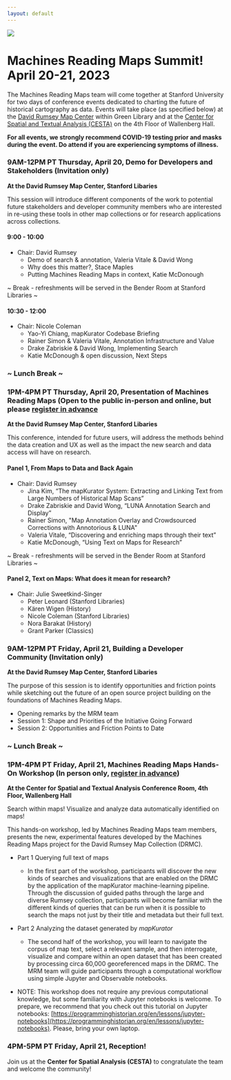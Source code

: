 ```yaml
---
layout: default
---
```


![](assets/images/mrm2023.jpg)
# Machines Reading Maps Summit! April 20-21, 2023
The Machines Reading Maps team will come together at Stanford University for two days of conference events dedicated to charting the future of historical cartography as data. Events will take place (as specified below) at the [David Rumsey Map Center](https://library.stanford.edu/rumsey) within Green Library and at the [Center for Spatial and Textual Analysis (CESTA)](https://cesta.stanford.edu) on the 4th Floor of Wallenberg Hall. 

**For all events, we strongly recommend COVID-19 testing prior and masks during the event. Do attend if you are experiencing symptoms of illness.**

###  9AM-12PM PT Thursday, April 20, Demo for Developers and Stakeholders (Invitation only)
**At the David Rumsey Map Center, Stanford Libaries**

This session will introduce different components of the work to potential future stakeholders and developer community members who are interested in re-using these tools in other map collections or for research applications across collections.

#### 9:00 - 10:00
- Chair: David Rumsey
   - Demo of search & annotation, Valeria Vitale & David Wong
   - Why does this matter?, Stace Maples
   - Putting Machines Reading Maps in context, Katie McDonough

~ Break - refreshments will be served in the Bender Room at Stanford Libraries ~ 

#### 10:30 - 12:00
- Chair: Nicole Coleman
   - Yao-Yi Chiang, mapKurator Codebase Briefing
   - Rainer Simon & Valeria Vitale, Annotation Infrastructure and Value
   - Drake Zabriskie & David Wong, Implementing Search
   - Katie McDonough & open discussion, Next Steps

### ~ Lunch Break ~

### 1PM-4PM PT Thursday, April 20, Presentation of Machines Reading Maps (Open to the public in-person and online, but please [register in advance](https://www.eventbrite.com/e/machines-reading-maps-the-future-of-historical-cartography-as-data-tickets-598074726607)
**At the David Rumsey Map Center, Stanford Libaries**

This conference, intended for future users, will address the methods behind the data creation and UX as well as the impact the new search and data access will have on research.

#### Panel 1, From Maps to Data and Back Again
- Chair: David Rumsey
   - Jina Kim, “The mapKurator System: Extracting and Linking Text from Large Numbers of Historical Map Scans”
   - Drake Zabriskie and David Wong, “LUNA Annotation Search and Display”
   - Rainer Simon, "Map Annotation Overlay and Crowdsourced Corrections with Annotorious & LUNA"
   - Valeria Vitale, “Discovering and enriching maps through their text”
   - Katie McDonough, “Using Text on Maps for Research” 

~ Break - refreshments will be served in the Bender Room at Stanford Libraries ~ 

#### Panel 2, Text on Maps: What does it mean for research?
- Chair: Julie Sweetkind-Singer
   - Peter Leonard (Stanford Libraries)
   - Kären Wigen (History)
   - Nicole Coleman (Stanford Libraries) 
   - Nora Barakat (History) 
   - Grant Parker (Classics)

### 9AM-12PM PT Friday, April 21, Building a Developer Community (Invitation only)
**At the David Rumsey Map Center, Stanford Libaries**

The purpose of this session is to identify opportunities and friction points while sketching out the future of an open source project building on the foundations of Machines Reading Maps.
- Opening remarks by the MRM team
- Session 1: Shape and Priorities of the Initiative Going Forward
- Session 2: Opportunities and Friction Points to Date

### ~ Lunch Break ~

### 1PM-4PM PT Friday, April 21, Machines Reading Maps Hands-On Workshop  (In person only, [register in advance](https://www.eventbrite.com/e/machines-reading-maps-summit-workshop-cesta-search-within-maps-tickets-601561736347))
**At the Center for Spatial and Textual Analysis Conference Room, 4th Floor, Wallenberg Hall**

Search within maps! Visualize and analyze data automatically identified on maps! 

This hands-on workshop, led by  Machines Reading Maps team members, presents the new, experimental features developed by the Machines Reading Maps project for the David Rumsey Map Collection (DRMC).

- Part 1 Querying full text of maps
    - In the first part of the workshop, participants will discover the new kinds of searches and visualizations that are enabled on the DRMC by the application of the mapKurator machine-learning pipeline. Through the discussion of guided paths through the large and diverse Rumsey collection, participants will become familiar with the different kinds of queries that can be run when it is possible to search the maps not just by their title and metadata but their full text.

- Part 2 Analyzing the dataset generated by *mapKurator*
   - The second half of the workshop, you will learn to navigate the corpus of map text, select a relevant sample, and then interrogate, visualize and compare within an open dataset that has been created by processing circa 60,000 georeferenced maps in the DRMC. The MRM team will guide participants through a computational workflow using simple Jupyter and Observable notebooks.  

- NOTE: This workshop does not require any previous computational knowledge, but some familiarity with Jupyter notebooks is welcome. To prepare, we recommend that you check out this tutorial on Jupyter notebooks: [https://programminghistorian.org/en/lessons/jupyter-notebooks](https://programminghistorian.org/en/lessons/jupyter-notebooks).
Please, bring your own laptop.

###  4PM-5PM PT Friday, April 21, Reception!
Join us at the **Center for Spatial Analysis (CESTA)** to congratulate the team and welcome the community!



